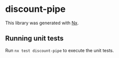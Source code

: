 # discount-pipe

This library was generated with [Nx](https://nx.dev).

## Running unit tests

Run `nx test discount-pipe` to execute the unit tests.

